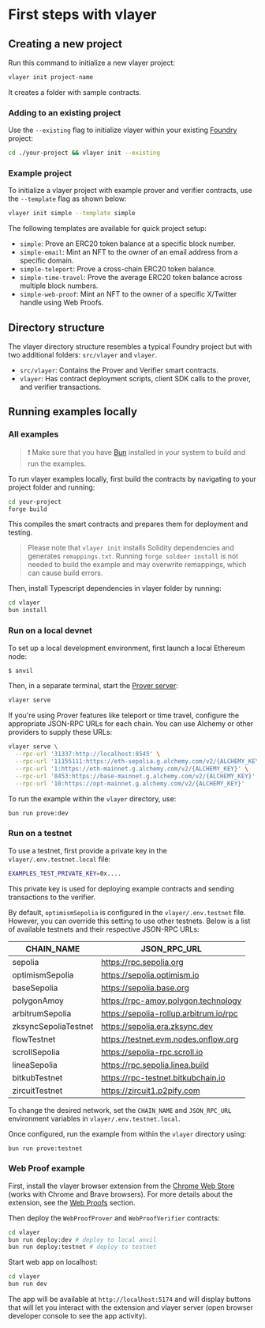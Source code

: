 # First steps with vlayer

## Creating a new project

Run this command to initialize a new vlayer project:
```bash
vlayer init project-name
```

It creates a folder with sample contracts.

### Adding to an existing project
Use the `--existing` flag to initialize vlayer within your existing [Foundry](https://getfoundry.sh/) project:
```bash
cd ./your-project && vlayer init --existing
```

### Example project

To initialize a vlayer project with example prover and verifier contracts, use the `--template` flag as shown below:

```bash
vlayer init simple --template simple
```

The following templates are available for quick project setup:

- `simple`: Prove an ERC20 token balance at a specific block number.
- `simple-email`: Mint an NFT to the owner of an email address from a specific domain.
- `simple-teleport`: Prove a cross-chain ERC20 token balance.
- `simple-time-travel`: Prove the average ERC20 token balance across multiple block numbers.
- `simple-web-proof`: Mint an NFT to the owner of a specific X/Twitter handle using Web Proofs.

## Directory structure
The vlayer directory structure resembles a typical Foundry project but with two additional folders: `src/vlayer` and `vlayer`.
* `src/vlayer`: Contains the Prover and Verifier smart contracts.
* `vlayer`: Has contract deployment scripts, client SDK calls to the prover, and verifier transactions.
 

## Running examples locally

### All examples
> ❗️ Make sure that you have [Bun](https://bun.sh/) installed in your system to build and run the examples.

To run vlayer examples locally, first build the contracts by navigating to your project folder and running:
```bash
cd your-project
forge build
```
This compiles the smart contracts and prepares them for deployment and testing.

> Please note that `vlayer init` installs Solidity dependencies and generates `remappings.txt`. Running `forge soldeer install` is not needed to build the example and may overwrite remappings, which can cause build errors.

Then, install Typescript dependencies in vlayer folder by running:
```bash
cd vlayer
bun install
```

### Run on a local devnet
To set up a local development environment, first launch a local Ethereum node:

```bash
$ anvil 
```

Then, in a separate terminal, start the [Prover server](/advanced/prover.html#prover-server):

```bash
vlayer serve
```

If you're using Prover features like teleport or time travel, configure the appropriate JSON-RPC URLs for each chain. You can use Alchemy or other providers to supply these URLs:

```bash
vlayer serve \
  --rpc-url '31337:http://localhost:8545' \
  --rpc-url '11155111:https://eth-sepolia.g.alchemy.com/v2/{ALCHEMY_KEY}' \
  --rpc-url '1:https://eth-mainnet.g.alchemy.com/v2/{ALCHEMY_KEY}' \
  --rpc-url '8453:https://base-mainnet.g.alchemy.com/v2/{ALCHEMY_KEY}' \
  --rpc-url '10:https://opt-mainnet.g.alchemy.com/v2/{ALCHEMY_KEY}'
```

To run the example within the `vlayer` directory, use:

```sh
bun run prove:dev
```

### Run on a testnet
To use a testnet, first provide a private key in the `vlayer/.env.testnet.local` file:

```sh
EXAMPLES_TEST_PRIVATE_KEY=0x....
```

This private key is used for deploying example contracts and sending transactions to the verifier.

By default, `optimismSepolia` is configured in the `vlayer/.env.testnet` file. However, you can override this setting to use other testnets. Below is a list of available testnets and their respective JSON-RPC URLs:

| CHAIN_NAME        | JSON_RPC_URL                                  |
|-------------------|-----------------------------------------------|
| sepolia           | https://rpc.sepolia.org                       |
| optimismSepolia   | https://sepolia.optimism.io                   |
| baseSepolia       | https://sepolia.base.org                      |
| polygonAmoy       | https://rpc-amoy.polygon.technology           |
| arbitrumSepolia   | https://sepolia-rollup.arbitrum.io/rpc        |
| zksyncSepoliaTestnet | https://sepolia.era.zksync.dev            |
| flowTestnet       | https://testnet.evm.nodes.onflow.org          |
| scrollSepolia     | https://sepolia-rpc.scroll.io                 |
| lineaSepolia      | https://rpc.sepolia.linea.build               |
| bitkubTestnet     | https://rpc-testnet.bitkubchain.io            |
| zircuitTestnet    | https://zircuit1.p2pify.com                   |

To change the desired network, set the `CHAIN_NAME` and `JSON_RPC_URL` environment variables in `vlayer/.env.testnet.local`.

Once configured, run the example from within the `vlayer` directory using:

```sh
bun run prove:testnet
```

### Web Proof example

First, install the vlayer browser extension from the [Chrome Web Store](https://chromewebstore.google.com/detail/vlayer/jbchhcgphfokabmfacnkafoeeeppjmpl) (works with Chrome and Brave browsers). For more details about the extension, see the [Web Proofs](../javascript/web-proofs.md) section.

Then deploy the `WebProofProver` and `WebProofVerifier` contracts:

```sh
cd vlayer
bun run deploy:dev # deploy to local anvil
bun run deploy:testnet # deploy to testnet
```

Start web app on localhost:

```sh
cd vlayer
bun run dev
```

The app will be available at `http://localhost:5174` and will display buttons that will let you interact with the extension and vlayer server (open browser developer console to see the app activity).
